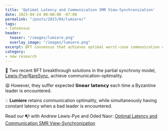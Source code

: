 ```yaml
---
title: 'Optimal Latency and Communication SMR View-Synchronization'
date: 2023-04-24 00:00:00 -07:00
permalink: "/posts/2023/04/lumiere/"
tags:
- Consensus
header:
  teaser: "/images/lumiere.png"
  overlay_image: "/images/lumiere.png"
excerpt: BFT consensus that achieves optimal worst-case communication complexity (quadratic) with constant expected latency
category:
- new research
---
```


🙇 Two recent BFT breakthrough solutions in the partial synchrony model, [Lewis-Pye](https://arxiv.org/pdf/2201.01107.pdf)/[RareSync](https://arxiv.org/pdf/2208.09262.pdf), achieve communication-optimality.

😩 However, they suffer expected 𝗹𝗶𝗻𝗲𝗮𝗿 𝗹𝗮𝘁𝗲𝗻𝗰𝘆 each time a Byzantine leader is encountered.

💡 **Lumiere** retains communication optimality, while simultaneously having constant latency when a bad leader is encountered.

Read our 📭 with Andrew Lewis-Pye and Oded Naor:
[Optimal Latency and Communication SMR View-Synchronization](https://blog.chain.link/optimal-latency-and-communication-smr-view-synchronization/)



